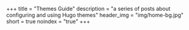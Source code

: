 +++
title = "Themes Guide"
description = "a series of posts about configuring and using Hugo themes"
header_img = "img/home-bg.jpg"
short = true
noindex = "true"
+++